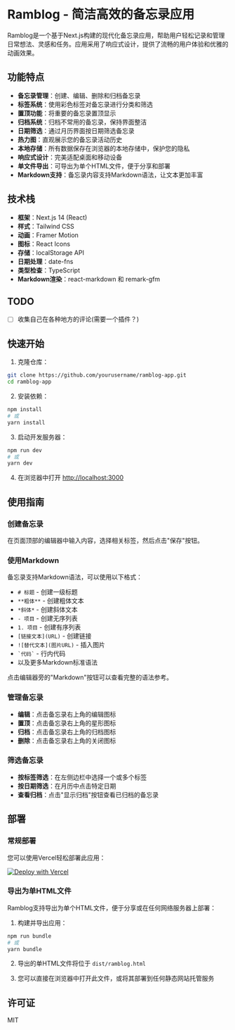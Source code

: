 # Ramblog - 简洁高效的备忘录应用

Ramblog是一个基于Next.js构建的现代化备忘录应用，帮助用户轻松记录和管理日常想法、灵感和任务。应用采用了响应式设计，提供了流畅的用户体验和优雅的动画效果。

## 功能特点

- **备忘录管理**：创建、编辑、删除和归档备忘录
- **标签系统**：使用彩色标签对备忘录进行分类和筛选
- **置顶功能**：将重要的备忘录置顶显示
- **归档系统**：归档不常用的备忘录，保持界面整洁
- **日期筛选**：通过月历界面按日期筛选备忘录
- **热力图**：直观展示您的备忘录活动历史
- **本地存储**：所有数据保存在浏览器的本地存储中，保护您的隐私
- **响应式设计**：完美适配桌面和移动设备
- **单文件导出**：可导出为单个HTML文件，便于分享和部署
- **Markdown支持**：备忘录内容支持Markdown语法，让文本更加丰富

## 技术栈

- **框架**：Next.js 14 (React)
- **样式**：Tailwind CSS
- **动画**：Framer Motion
- **图标**：React Icons
- **存储**：localStorage API
- **日期处理**：date-fns
- **类型检查**：TypeScript
- **Markdown渲染**：react-markdown 和 remark-gfm

## TODO
- [ ] 收集自己在各种地方的评论(需要一个插件？)

## 快速开始

1. 克隆仓库：

```bash
git clone https://github.com/yourusername/ramblog-app.git
cd ramblog-app
```

2. 安装依赖：

```bash
npm install
# 或
yarn install
```

3. 启动开发服务器：

```bash
npm run dev
# 或
yarn dev
```

4. 在浏览器中打开 [http://localhost:3000](http://localhost:3000)

## 使用指南

### 创建备忘录
在页面顶部的编辑器中输入内容，选择相关标签，然后点击"保存"按钮。

### 使用Markdown
备忘录支持Markdown语法，可以使用以下格式：
- `# 标题` - 创建一级标题
- `**粗体**` - 创建粗体文本
- `*斜体*` - 创建斜体文本
- `- 项目` - 创建无序列表
- `1. 项目` - 创建有序列表
- `[链接文本](URL)` - 创建链接
- `![替代文本](图片URL)` - 插入图片
- `` `代码` `` - 行内代码
- 以及更多Markdown标准语法

点击编辑器旁的"Markdown"按钮可以查看完整的语法参考。

### 管理备忘录
- **编辑**：点击备忘录右上角的编辑图标
- **置顶**：点击备忘录右上角的星形图标
- **归档**：点击备忘录右上角的归档图标
- **删除**：点击备忘录右上角的关闭图标

### 筛选备忘录
- **按标签筛选**：在左侧边栏中选择一个或多个标签
- **按日期筛选**：在月历中点击特定日期
- **查看归档**：点击"显示归档"按钮查看已归档的备忘录

## 部署

### 常规部署
您可以使用Vercel轻松部署此应用：

[![Deploy with Vercel](https://vercel.com/button)](https://vercel.com/new/clone?repository-url=https%3A%2F%2Fgithub.com%2Fyourusername%2Framblog-app)

### 导出为单HTML文件

Ramblog支持导出为单个HTML文件，便于分享或在任何网络服务器上部署：

1. 构建并导出应用：

```bash
npm run bundle
# 或
yarn bundle
```

2. 导出的单HTML文件将位于 `dist/ramblog.html`

3. 您可以直接在浏览器中打开此文件，或将其部署到任何静态网站托管服务

## 许可证

MIT
